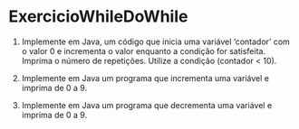 # ExercicioWhileDoWhile

1) Implemente em Java, um código que inicia uma variável ‘contador’ com o valor 0 e incrementa o valor enquanto a condição for satisfeita.
Imprima o número de repetições. Utilize a condição (contador < 10).

    
2) Implemente em Java um programa que incrementa uma variável e imprima de 0 a 9.


3) Implemente em Java um programa que decrementa uma variável e
imprima de 0 a 9.